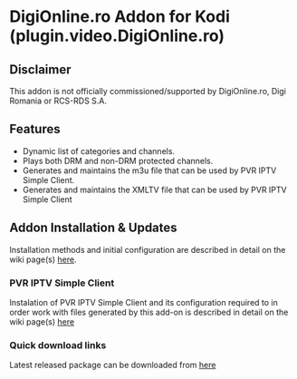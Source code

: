 # DigiOnline.ro Addon for Kodi (plugin.video.DigiOnline.ro)


## Disclaimer

This addon is not officially commissioned/supported by DigiOnline.ro, Digi Romania or RCS-RDS S.A.


## Features
 - Dynamic list of categories and channels.
 - Plays both DRM and non-DRM protected channels.
 - Generates and maintains the m3u file that can be used by PVR IPTV Simple Client.
 - Generates and maintains the XMLTV file that can be used by PVR IPTV Simple Client


## Addon Installation & Updates

Installation methods and initial configuration are described in detail on the wiki page(s) [here](https://github.com/cralin/plugin.video.DigiOnline.ro/wiki/Addon-installation).


### PVR IPTV Simple Client

Instalation of PVR IPTV Simple Client and its configuration required to in order work with files generated by this add-on is described in detail on the wiki page(s) [here](https://github.com/cralin/plugin.video.DigiOnline.ro/wiki/PVR-IPTV-Simple-Client)


### Quick download links

Latest released package can be downloaded from [here](https://github.com/cralin/plugin.video.DigiOnline.ro/releases/latest)

